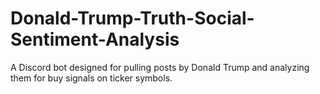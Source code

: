 # Donald-Trump-Truth-Social-Sentiment-Analysis
A Discord bot designed for pulling posts by Donald Trump and analyzing them for buy signals on ticker symbols.
